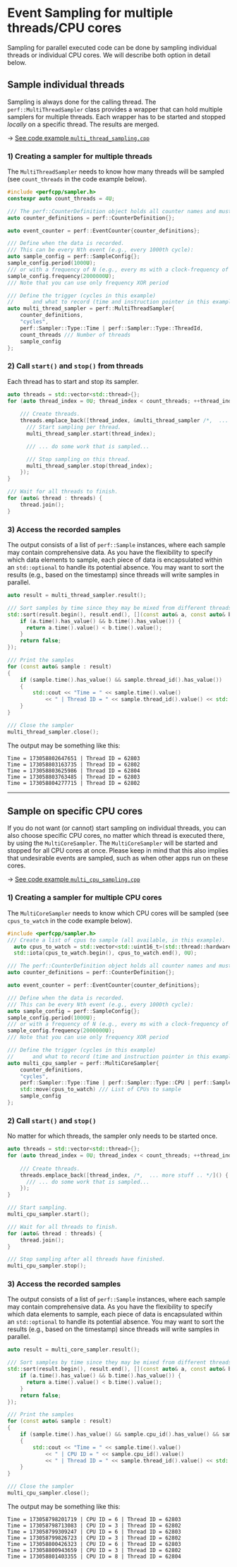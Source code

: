 # Event Sampling for multiple threads/CPU cores
Sampling for parallel executed code can be done by sampling individual threads or individual CPU cores.
We will describe both option in detail below.

## Sample individual threads
Sampling is always done for the calling thread.
The `perf::MultiThreadSampler` class provides a wrapper that can hold multiple samplers for multiple threads.
Each wrapper has to be started and stopped *locally* on a specific thread.
The results are merged.

&rarr; [See code example `multi_thread_sampling.cpp`](../examples/multi_thread_sampling.cpp)

### 1) Creating a sampler for multiple threads
The `MultiThreadSampler` needs to know how many threads will be sampled (see `count_threads` in the code example below).

```cpp
#include <perfcpp/sampler.h>
constexpr auto count_threads = 4U;

/// The perf::CounterDefinition object holds all counter names and must be alive when counters are accessed.
auto counter_definitions = perf::CounterDefinition{};

auto event_counter = perf::EventCounter{counter_definitions};

/// Define when the data is recorded.
/// This can be every Nth event (e.g., every 1000th cycle):
auto sample_config = perf::SampleConfig{};
sample_config.period(1000U);
/// or with a frequency of N (e.g., every ms with a clock-frequency of 2GHz):
sample_config.frequency(2000000U);
/// Note that you can use only frequency XOR period

/// Define the trigger (cycles in this example) 
//      and what to record (time and instruction pointer in this example)
auto multi_thread_sampler = perf::MultiThreadSampler{
    counter_definitions,
    "cycles",
    perf::Sampler::Type::Time | perf::Sampler::Type::ThreadId,
    count_threads /// Number of threads
    sample_config
};
```

### 2) Call `start()` and `stop()` from threads
Each thread has to start and stop its sampler.

```cpp
auto threads = std::vector<std::thread>{};
for (auto thread_index = 0U; thread_index < count_threads; ++thread_index) {
    
    /// Create threads.
    threads.emplace_back([thread_index, &multi_thread_sampler /*,  ... more stuff .. */]() {
      /// Start sampling per thread.
      multi_thread_sampler.start(thread_index);

      /// ... do some work that is sampled...

      /// Stop sampling on this thread.
      multi_thread_sampler.stop(thread_index);
    });
}

/// Wait for all threads to finish.
for (auto& thread : threads) {
    thread.join();
}
```

### 3) Access the recorded samples
The output consists of a list of `perf::Sample` instances, where each sample may contain comprehensive data. 
As you have the flexibility to specify which data elements to sample, each piece of data is encapsulated within an `std::optional` to handle its potential absence.
You may want to sort the results (e.g., based on the timestamp) since threads will write samples in parallel.

```cpp
auto result = multi_thread_sampler.result();

/// Sort samples by time since they may be mixed from different threads
std::sort(result.begin(), result.end(), [](const auto& a, const auto& b) {
    if (a.time().has_value() && b.time().has_value()) {
      return a.time().value() < b.time().value();
    }
    return false;
});

/// Print the samples
for (const auto& sample : result)
{
    if (sample.time().has_value() && sample.thread_id().has_value())
    {
        std::cout << "Time = " << sample.time().value() 
            << " | Thread ID = " << sample.thread_id().value() << std::endl;
    }
}

/// Close the sampler
multi_thread_sampler.close();
```

The output may be something like this:

    Time = 173058802647651 | Thread ID = 62803 
    Time = 173058803163735 | Thread ID = 62802 
    Time = 173058803625986 | Thread ID = 62804
    Time = 173058803763485 | Thread ID = 62803
    Time = 173058804277715 | Thread ID = 62802

---

## Sample on specific CPU cores
If you do not want (or cannot) start sampling on individual threads, you can also choose specific CPU cores, no matter which thread is executed there, by using the `MultiCoreSampler`.
The `MultiCoreSampler` will be started and stopped for all CPU cores at once.
Please keep in mind that this also implies that undesirable events are sampled, such as when other apps run on these cores.

&rarr; [See code example `multi_cpu_sampling.cpp`](../examples/multi_cpu_sampling.cpp)

### 1) Creating a sampler for multiple CPU cores
The `MultiCoreSampler` needs to know which CPU cores will be sampled (see `cpus_to_watch` in the code example below).

```cpp
#include <perfcpp/sampler.h>
/// Create a list of cpus to sample (all available, in this example).
  auto cpus_to_watch = std::vector<std::uint16_t>(std::thread::hardware_concurrency());
  std::iota(cpus_to_watch.begin(), cpus_to_watch.end(), 0U);

/// The perf::CounterDefinition object holds all counter names and must be alive when counters are accessed.
auto counter_definitions = perf::CounterDefinition{};

auto event_counter = perf::EventCounter{counter_definitions};

/// Define when the data is recorded.
/// This can be every Nth event (e.g., every 1000th cycle):
auto sample_config = perf::SampleConfig{};
sample_config.period(1000U);
/// or with a frequency of N (e.g., every ms with a clock-frequency of 2GHz):
sample_config.frequency(2000000U);
/// Note that you can use only frequency XOR period

/// Define the trigger (cycles in this example) 
//      and what to record (time and instruction pointer in this example)
auto multi_cpu_sampler = perf::MultiCoreSampler{
    counter_definitions,
    "cycles",
    perf::Sampler::Type::Time | perf::Sampler::Type::CPU | perf::Sampler::Type::ThreadId,
    std::move(cpus_to_watch) /// List of CPUs to sample
    sample_config
};
```

### 2) Call `start()` and `stop()` 
No matter for which threads, the sampler only needs to be started once.

```cpp
auto threads = std::vector<std::thread>{};
for (auto thread_index = 0U; thread_index < count_threads; ++thread_index) {
    
    /// Create threads.
    threads.emplace_back([thread_index, /*,  ... more stuff .. */]() {
      /// ... do some work that is sampled...
    });
}

/// Start sampling.
multi_cpu_sampler.start();

/// Wait for all threads to finish.
for (auto& thread : threads) {
    thread.join();
}

/// Stop sampling after all threads have finished.
multi_cpu_sampler.stop();
```

### 3) Access the recorded samples
The output consists of a list of `perf::Sample` instances, where each sample may contain comprehensive data.
As you have the flexibility to specify which data elements to sample, each piece of data is encapsulated within an `std::optional` to handle its potential absence.
You may want to sort the results (e.g., based on the timestamp) since threads will write samples in parallel.

```cpp
auto result = multi_core_sampler.result();

/// Sort samples by time since they may be mixed from different threads
std::sort(result.begin(), result.end(), [](const auto& a, const auto& b) {
    if (a.time().has_value() && b.time().has_value()) {
      return a.time().value() < b.time().value();
    }
    return false;
});

/// Print the samples
for (const auto& sample : result)
{
    if (sample.time().has_value() && sample.cpu_id().has_value() && sample.thread_id().has_value())
    {
        std::cout << "Time = " << sample.time().value() 
            << " | CPU ID = " << sample.cpu_id().value()
            << " | Thread ID = " << sample.thread_id().value() << std::endl;
    }
}

/// Close the sampler
multi_cpu_sampler.close();
```

The output may be something like this:

    Time = 173058798201719 | CPU ID = 6 | Thread ID = 62803
    Time = 173058798713083 | CPU ID = 3 | Thread ID = 62802
    Time = 173058799309247 | CPU ID = 6 | Thread ID = 62803
    Time = 173058799826723 | CPU ID = 3 | Thread ID = 62802
    Time = 173058800426323 | CPU ID = 6 | Thread ID = 62803
    Time = 173058800943659 | CPU ID = 3 | Thread ID = 62802
    Time = 173058801403355 | CPU ID = 8 | Thread ID = 62804

